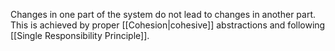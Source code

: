 Changes in one part of the system do not lead to changes in another part. This is achieved by proper [[Cohesion|cohesive]] abstractions and following [[Single Responsibility Principle]].